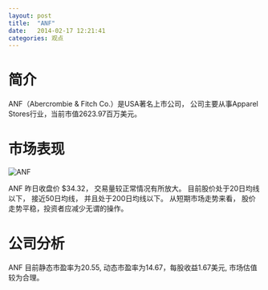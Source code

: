 ```yaml
---
layout: post
title:  "ANF"
date:   2014-02-17 12:21:41
categories: 观点
---
```


# 简介
ANF（Abercrombie & Fitch Co.）是USA著名上市公司，
公司主要从事Apparel Stores行业，当前市值2623.97百万美元。

# 市场表现

![ANF](http://finviz.com/chart.ashx?t=ANF&ty=c&ta=1&p=d&s=l)

ANF 昨日收盘价 $34.32，
交易量较正常情况有所放大。
目前股价处于20日均线以下，
接近50日均线，
并且处于200日均线以下。
从短期市场走势来看，
股价走势平稳，投资者应减少无谓的操作。

# 公司分析
ANF 目前静态市盈率为20.55, 动态市盈率为14.67，每股收益1.67美元,
市场估值较为合理。
